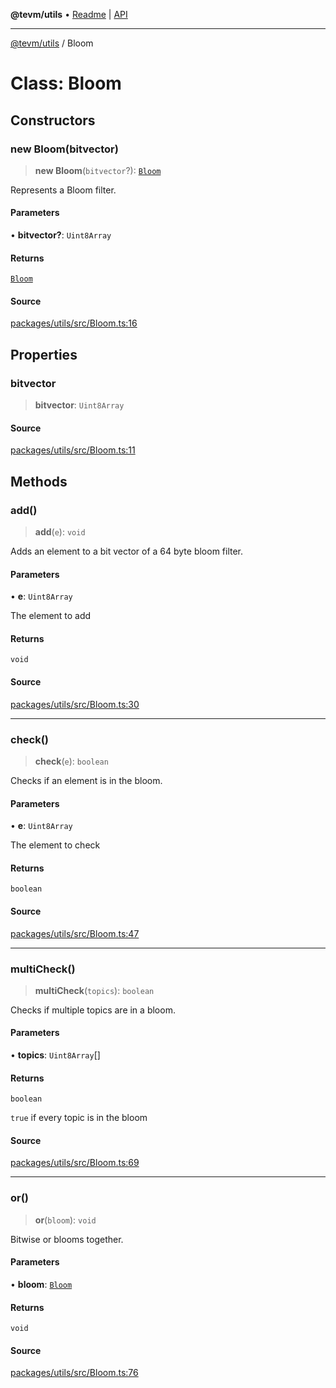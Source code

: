 **@tevm/utils** • [Readme](../README.md) \| [API](../globals.md)

***

[@tevm/utils](../README.md) / Bloom

# Class: Bloom

## Constructors

### new Bloom(bitvector)

> **new Bloom**(`bitvector`?): [`Bloom`](Bloom.md)

Represents a Bloom filter.

#### Parameters

• **bitvector?**: `Uint8Array`

#### Returns

[`Bloom`](Bloom.md)

#### Source

[packages/utils/src/Bloom.ts:16](https://github.com/evmts/tevm-monorepo/blob/main/packages/utils/src/Bloom.ts#L16)

## Properties

### bitvector

> **bitvector**: `Uint8Array`

#### Source

[packages/utils/src/Bloom.ts:11](https://github.com/evmts/tevm-monorepo/blob/main/packages/utils/src/Bloom.ts#L11)

## Methods

### add()

> **add**(`e`): `void`

Adds an element to a bit vector of a 64 byte bloom filter.

#### Parameters

• **e**: `Uint8Array`

The element to add

#### Returns

`void`

#### Source

[packages/utils/src/Bloom.ts:30](https://github.com/evmts/tevm-monorepo/blob/main/packages/utils/src/Bloom.ts#L30)

***

### check()

> **check**(`e`): `boolean`

Checks if an element is in the bloom.

#### Parameters

• **e**: `Uint8Array`

The element to check

#### Returns

`boolean`

#### Source

[packages/utils/src/Bloom.ts:47](https://github.com/evmts/tevm-monorepo/blob/main/packages/utils/src/Bloom.ts#L47)

***

### multiCheck()

> **multiCheck**(`topics`): `boolean`

Checks if multiple topics are in a bloom.

#### Parameters

• **topics**: `Uint8Array`[]

#### Returns

`boolean`

`true` if every topic is in the bloom

#### Source

[packages/utils/src/Bloom.ts:69](https://github.com/evmts/tevm-monorepo/blob/main/packages/utils/src/Bloom.ts#L69)

***

### or()

> **or**(`bloom`): `void`

Bitwise or blooms together.

#### Parameters

• **bloom**: [`Bloom`](Bloom.md)

#### Returns

`void`

#### Source

[packages/utils/src/Bloom.ts:76](https://github.com/evmts/tevm-monorepo/blob/main/packages/utils/src/Bloom.ts#L76)
